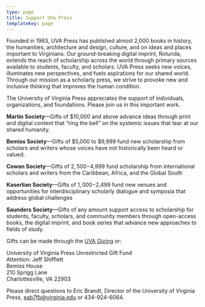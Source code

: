 ```yaml
---
type: page
title: Support UVa Press
templateKey: page
---
```

Founded in 1963, UVA Press has published almost 2,000 books in history, the humanities, architecture and design, culture, and on ideas and places important to Virginians. Our ground-breaking digital imprint, Rotunda, extends the reach of scholarship across the world through primary sources available to students, faculty, and scholars. UVA Press seeks new voices, illuminates new perspectives, and fuels aspirations for our shared world. Through our mission as a scholarly press, we strive to provoke new and inclusive thinking that improves the human condition.

The University of Virginia Press appreciates the support of individuals, organizations, and foundations. Please join us in this important work.

**Martin Society**—Gifts of $10,000 and above advance ideas through print and digital content that “ring the bell” on the systemic issues that tear at our shared humanity.

**Bemiss Society**—Gifts of $5,000 to $9,999 fund new scholarship from scholars and writers whose voices have not historically been heard or valued.

**Cowan Society**—Gifts of $2,500-$4,999 fund scholarship from international scholars and writers from the Caribbean, Africa, and the Global South

**Kaserlian Society**—Gifts of $1,000-$2,499 fund new venues and opportunities for interdisciplinary scholarly dialogue and symposia that address global challenges

**Saunders Society**—Gifts of any amount support access to scholarship for students, faculty, scholars, and community members through open-access books, the digital imprint, and book series that advance new approaches to fields of study.

Gifts can be made through the [UVA Giving](https://securelb.imodules.com/s/1535/16-uva/giving.aspx?sid=1535&gid=16&pgid=684&cid=1509&appealcode=21UVAQ14WG&bledit=1&dids=4515&sort=1) or:

University of Virginia Press Unrestricted Gift Fund\
Attention: Jeff Shifflett\
Bemiss House\
210 Sprigg Lane\
Charlottesville, VA 22903

Please direct questions to Eric Brandt, Director of the University of Virginia Press, [eab7fb@virginia.edu](mailto:eab7fb@virginia.edu) or 434-924-6064.